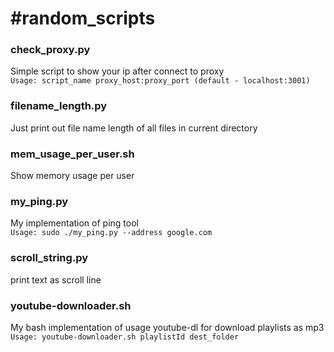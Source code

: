 #random_scripts
========
### check_proxy.py
Simple script to show your ip after connect to proxy  
`Usage: script_name proxy_host:proxy_port (default - localhost:3001)`

### filename_length.py
Just print out file name length of all files in current directory

### mem_usage_per_user.sh
Show memory usage per user

### my_ping.py
My implementation of ping tool  
`Usage: sudo ./my_ping.py --address google.com`

### scroll_string.py
print text as scroll line

### youtube-downloader.sh
My bash implementation of usage youtube-dl for download playlists as mp3  
`Usage: youtube-downloader.sh playlistId dest_folder`

